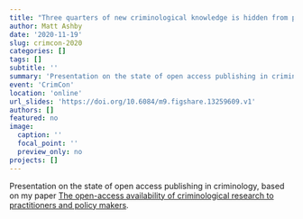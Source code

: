 ```yaml
---
title: "Three quarters of new criminological knowledge is hidden from policy makers"
author: Matt Ashby
date: '2020-11-19'
slug: crimcon-2020
categories: []
tags: []
subtitle: ''
summary: 'Presentation on the state of open access publishing in criminology, based on my paper [The open-access availability of criminological research to practitioners and policy makers](http://lesscrime.info/publication/criminology-oa/).'
event: 'CrimCon'
location: 'online'
url_slides: 'https://doi.org/10.6084/m9.figshare.13259609.v1'
authors: []
featured: no
image:
  caption: ''
  focal_point: ''
  preview_only: no
projects: []
---
```


Presentation on the state of open access publishing in criminology, based on my paper [The open-access availability of criminological research to practitioners and policy makers](http://lesscrime.info/publication/criminology-oa/).
